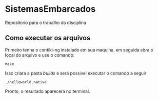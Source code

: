# SistemasEmbarcados

Repositorio para o trabalho da disciplina

## Como executar os arquivos

Primeiro tenha o contiki-ng instalado em sua maquina, em seguida abra o local do arquivo e use o comando:

```
make
```
Isso criara a pasta <i>builds</i> e será possivel executar o comando a seguir

```
./helloworld.native
```
Pronto, o resultado aparecerá no terminal.